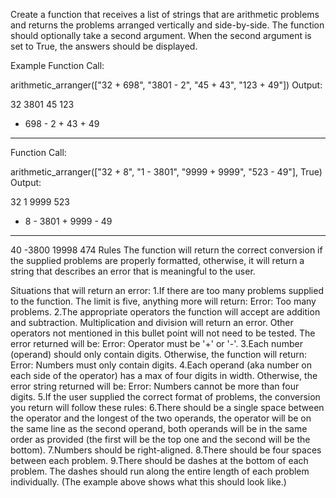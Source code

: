 Create a function that receives a list of strings that are arithmetic problems and returns the problems arranged vertically and side-by-side. The function should optionally take a second argument. When the second argument is set to True, the answers should be displayed.

Example
Function Call:

arithmetic_arranger(["32 + 698", "3801 - 2", "45 + 43", "123 + 49"])
Output:

   32      3801      45      123
+ 698    -    2    + 43    +  49
-----    ------    ----    -----
Function Call:

arithmetic_arranger(["32 + 8", "1 - 3801", "9999 + 9999", "523 - 49"], True)
Output:

  32         1      9999      523
+  8    - 3801    + 9999    -  49
----    ------    ------    -----
  40     -3800     19998      474
Rules
The function will return the correct conversion if the supplied problems are properly formatted, otherwise, it will return a string that describes an error that is meaningful to the user.

Situations that will return an error:
1.If there are too many problems supplied to the function. The limit is five, anything more will return: Error: Too many problems.
2.The appropriate operators the function will accept are addition and subtraction. Multiplication and division will return an error. Other operators not mentioned in this bullet point will not need to be tested. The error returned will be: Error: Operator must be '+' or '-'.
3.Each number (operand) should only contain digits. Otherwise, the function will return: Error: Numbers must only contain digits.
4.Each operand (aka number on each side of the operator) has a max of four digits in width. Otherwise, the error string returned will be: Error: Numbers cannot be more than four digits.
5.If the user supplied the correct format of problems, the conversion you return will follow these rules:
6.There should be a single space between the operator and the longest of the two operands, the operator will be on the same line as the second operand, both operands will be in the same order as provided (the first will be the top one and the second will be the bottom).
7.Numbers should be right-aligned.
8.There should be four spaces between each problem.
9.There should be dashes at the bottom of each problem. The dashes should run along the entire length of each problem individually. (The example above shows what this should look like.)
